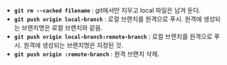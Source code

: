 - __`git rm --cached filename`__ : git에서만 지우고 local 파일은 남겨 둔다.
- __`git push origin local-branch`__ : 로컬 브랜치를 원격으로 푸시. 원격에 생성되는 브랜치명은 로컬 브랜치와 같음.
- __`git push origin local-branch:remote-branch`__ : 로컬 브랜치를 원격으로 푸시. 원격에 생성되는 브랜치명은 지정된 것.
- __`git push origin :remote-branch`__ : 원격 브랜치 삭제.